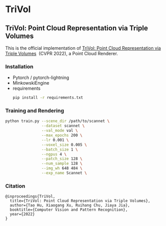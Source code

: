 # TriVol

## TriVol: Point Cloud Representation via Triple Volumes

This is the official implementation of [TriVol: Point Cloud Representation via Triple Volumes]()&nbsp; (CVPR 2022), a Point Cloud Renderer.

### Installation
* Pytorch / pytorch-lightning
* MinkowskiEngine
* requirements
    ```bash
    pip install -r requirements.txt
    ```

### Training and Rendering
```bash
python train.py --scene_dir /path/to/scannet \
                --dataset scannet \
                --val_mode val \
                --max_epochs 200 \
                --lr 0.001 \
                --voxel_size 0.005 \
                --batch_size 1 \
                --ngpus 4 \
                --patch_size 128 \
                --num_sample 128 \
                --img_wh 648 484 \
                --exp_name Scannet \
```

### Citation
```
@inproceedings{TriVol,
  title={TriVol: Point Cloud Representation via Triple Volumes},
  author={Tao Hu, Xiaogang Xu, Ruihang Chu, Jiaya Jia},
  booktitle={Computer Vision and Pattern Recognition},
  year={2022}
}
```